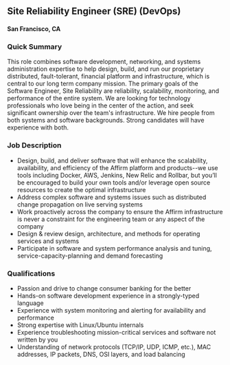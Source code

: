## Site Reliability Engineer (SRE) (DevOps)
#### San Francisco, CA

### Quick Summary
This role combines software development, networking, and systems administration expertise to help design, build, and run our proprietary distributed, fault-tolerant, financial platform and infrastructure, which is central to our long term company mission. The primary goals of the Software Engineer, Site Reliability are reliability, scalability, monitoring, and performance of the entire system. We are looking for technology professionals who love being in the center of the action, and seek significant ownership over the team's infrastructure. We hire people from both systems and software backgrounds. Strong candidates will have experience with both.

### Job Description
+ Design, build, and deliver software that will enhance the scalability, availability, and efficiency of the Affirm platform and products--we use tools including Docker, AWS, Jenkins, New Relic and Rollbar, but you’ll be encouraged to build your own tools and/or leverage open source resources to create the optimal infrastructure
+ Address complex software and systems issues such as distributed change propagation on live serving systems
+ Work proactively across the company to ensure the Affirm infrastructure is never a constraint for the engineering team or any aspect of the company
+ Design & review design, architecture, and methods for operating services and systems
+ Participate in software and system performance analysis and tuning, service-capacity-planning and demand forecasting

### Qualifications
+ Passion and drive to change consumer banking for the better
+ Hands-on software development experience in a strongly-typed language
+ Experience with system monitoring and alerting for availability and performance
+ Strong expertise with Linux/Ubuntu internals
+ Experience troubleshooting mission-critical services and software not written by you
+ Understanding of network protocols (TCP/IP, UDP, ICMP, etc.), MAC addresses, IP packets, DNS, OSI layers, and load balancing
